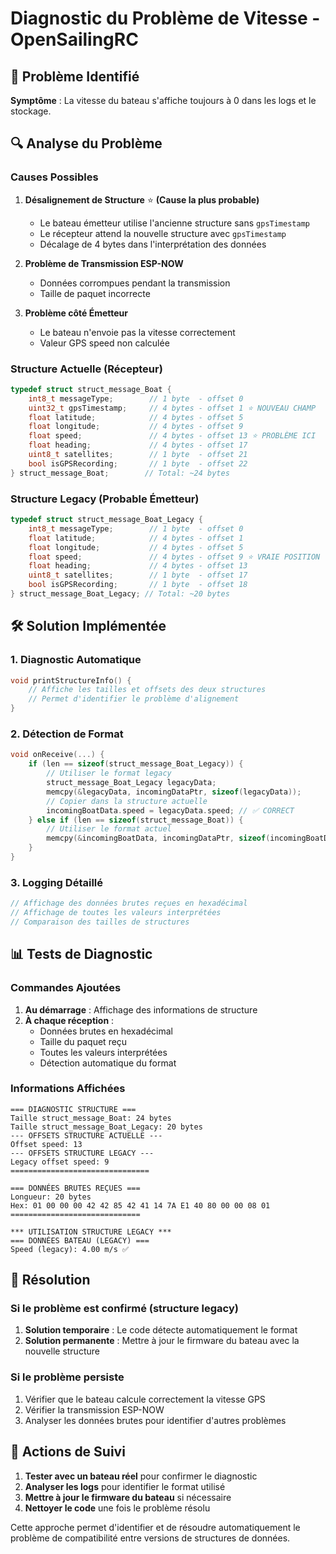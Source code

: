 # Diagnostic du Problème de Vitesse - OpenSailingRC

## 🐛 Problème Identifié

**Symptôme** : La vitesse du bateau s'affiche toujours à 0 dans les logs et le stockage.

## 🔍 Analyse du Problème

### Causes Possibles

1. **Désalignement de Structure** ⭐ **(Cause la plus probable)**
   - Le bateau émetteur utilise l'ancienne structure sans `gpsTimestamp`
   - Le récepteur attend la nouvelle structure avec `gpsTimestamp`
   - Décalage de 4 bytes dans l'interprétation des données

2. **Problème de Transmission ESP-NOW**
   - Données corrompues pendant la transmission
   - Taille de paquet incorrecte

3. **Problème côté Émetteur**
   - Le bateau n'envoie pas la vitesse correctement
   - Valeur GPS speed non calculée

### Structure Actuelle (Récepteur)
```cpp
typedef struct struct_message_Boat {
    int8_t messageType;        // 1 byte  - offset 0
    uint32_t gpsTimestamp;     // 4 bytes - offset 1 ⭐ NOUVEAU CHAMP
    float latitude;            // 4 bytes - offset 5
    float longitude;           // 4 bytes - offset 9
    float speed;               // 4 bytes - offset 13 ⭐ PROBLÈME ICI
    float heading;             // 4 bytes - offset 17
    uint8_t satellites;        // 1 byte  - offset 21
    bool isGPSRecording;       // 1 byte  - offset 22
} struct_message_Boat;        // Total: ~24 bytes
```

### Structure Legacy (Probable Émetteur)
```cpp
typedef struct struct_message_Boat_Legacy {
    int8_t messageType;        // 1 byte  - offset 0
    float latitude;            // 4 bytes - offset 1
    float longitude;           // 4 bytes - offset 5
    float speed;               // 4 bytes - offset 9 ⭐ VRAIE POSITION
    float heading;             // 4 bytes - offset 13
    uint8_t satellites;        // 1 byte  - offset 17
    bool isGPSRecording;       // 1 byte  - offset 18
} struct_message_Boat_Legacy; // Total: ~20 bytes
```

## 🛠️ Solution Implémentée

### 1. Diagnostic Automatique
```cpp
void printStructureInfo() {
    // Affiche les tailles et offsets des deux structures
    // Permet d'identifier le problème d'alignement
}
```

### 2. Détection de Format
```cpp
void onReceive(...) {
    if (len == sizeof(struct_message_Boat_Legacy)) {
        // Utiliser le format legacy
        struct_message_Boat_Legacy legacyData;
        memcpy(&legacyData, incomingDataPtr, sizeof(legacyData));
        // Copier dans la structure actuelle
        incomingBoatData.speed = legacyData.speed; // ✅ CORRECT
    } else if (len == sizeof(struct_message_Boat)) {
        // Utiliser le format actuel
        memcpy(&incomingBoatData, incomingDataPtr, sizeof(incomingBoatData));
    }
}
```

### 3. Logging Détaillé
```cpp
// Affichage des données brutes reçues en hexadécimal
// Affichage de toutes les valeurs interprétées
// Comparaison des tailles de structures
```

## 📊 Tests de Diagnostic

### Commandes Ajoutées
1. **Au démarrage** : Affichage des informations de structure
2. **À chaque réception** : 
   - Données brutes en hexadécimal
   - Taille du paquet reçu
   - Toutes les valeurs interprétées
   - Détection automatique du format

### Informations Affichées
```
=== DIAGNOSTIC STRUCTURE ===
Taille struct_message_Boat: 24 bytes
Taille struct_message_Boat_Legacy: 20 bytes
--- OFFSETS STRUCTURE ACTUELLE ---
Offset speed: 13
--- OFFSETS STRUCTURE LEGACY ---
Legacy offset speed: 9
===============================

=== DONNÉES BRUTES REÇUES ===
Longueur: 20 bytes
Hex: 01 00 00 00 42 42 85 42 41 14 7A E1 40 80 00 00 08 01
=============================

*** UTILISATION STRUCTURE LEGACY ***
=== DONNÉES BATEAU (LEGACY) ===
Speed (legacy): 4.00 m/s ✅
```

## 🎯 Résolution

### Si le problème est confirmé (structure legacy)
1. **Solution temporaire** : Le code détecte automatiquement le format
2. **Solution permanente** : Mettre à jour le firmware du bateau avec la nouvelle structure

### Si le problème persiste
1. Vérifier que le bateau calcule correctement la vitesse GPS
2. Vérifier la transmission ESP-NOW
3. Analyser les données brutes pour identifier d'autres problèmes

## 📝 Actions de Suivi

1. **Tester avec un bateau réel** pour confirmer le diagnostic
2. **Analyser les logs** pour identifier le format utilisé
3. **Mettre à jour le firmware du bateau** si nécessaire
4. **Nettoyer le code** une fois le problème résolu

Cette approche permet d'identifier et de résoudre automatiquement le problème de compatibilité entre versions de structures de données.